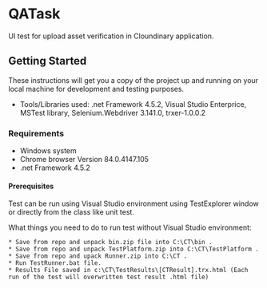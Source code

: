 # QATask

UI test for upload asset verification in Cloundinary application. 

## Getting Started
These instructions will get you a copy of the project up and running on your local machine for development and testing purposes.

* Tools/Libraries used: .net Framework 4.5.2, Visual Studio Enterprice, MSTest library, Selenium.Webdriver 3.141.0, trxer-1.0.0.2 

### Requirements
* Windows system
* Chrome browser Version 84.0.4147.105 
* .net Framework 4.5.2

#### Prerequisites
Test can be run using Visual Studio environment using TestExplorer window or directly from the class like unit test.

What things you need to do to run test without Visual Studio environment:

```
* Save from repo and unpack bin.zip file into C:\CT\bin .
* Save from repo and unpack TestPlatform.zip into C:\CT\TestPlatform .
* Save from repo and upack Runner.zip into C:\CT .
* Run TestRunner.bat file.
* Results File saved in c:\CT\TestResults\[CTResult].trx.html (Each run of the test will overwritten test result .html file)
```

